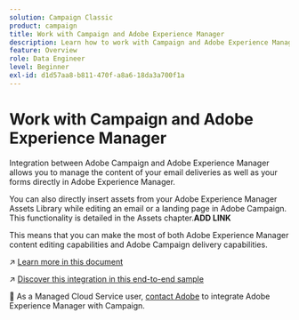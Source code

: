 ```yaml
---
solution: Campaign Classic
product: campaign
title: Work with Campaign and Adobe Experience Manager
description: Learn how to work with Campaign and Adobe Experience Manager
feature: Overview
role: Data Engineer
level: Beginner
exl-id: d1d57aa8-b811-470f-a8a6-18da3a700f1a
---
```

# Work with Campaign and Adobe Experience Manager

Integration between Adobe Campaign and Adobe Experience Manager allows you to manage the content of your email deliveries as well as your forms directly in Adobe Experience Manager.

You can also directly insert assets from your Adobe Experience Manager Assets Library while editing an email or a landing page in Adobe Campaign. This functionality is detailed in the Assets chapter.**ADD LINK**

This means that you can make the most of both Adobe Experience Manager content editing capabilities and Adobe Campaign delivery capabilities.

:arrow_upper_right: [Learn more in this document](https://experienceleague.adobe.com/docs/experience-manager-65/administering/integration/campaignonpremise.html?lang=en#aem-and-adobe-campaign-integration-workflow)

:arrow_upper_right: [Discover this integration in this end-to-end sample](https://experienceleague.adobe.com/docs/campaign-classic/using/integrating-with-adobe-experience-cloud/adobe-experience-manager/creating-an-experience-manager-newsletter.html?lang=en#integrating-with-adobe-experience-cloud)

:speech_balloon: As a Managed Cloud Service user, [contact Adobe](../start/support.md#support) to integrate Adobe Experience Manager with Campaign.

